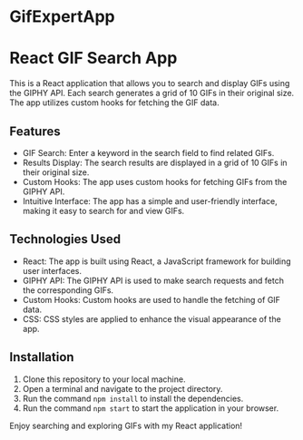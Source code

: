 # GifExpertApp

# React GIF Search App

This is a React application that allows you to search and display GIFs using the GIPHY API. Each search generates a grid of 10 GIFs in their original size. The app utilizes custom hooks for fetching the GIF data.

## Features

- GIF Search: Enter a keyword in the search field to find related GIFs.
- Results Display: The search results are displayed in a grid of 10 GIFs in their original size.
- Custom Hooks: The app uses custom hooks for fetching GIFs from the GIPHY API.
- Intuitive Interface: The app has a simple and user-friendly interface, making it easy to search for and view GIFs.

## Technologies Used

- React: The app is built using React, a JavaScript framework for building user interfaces.
- GIPHY API: The GIPHY API is used to make search requests and fetch the corresponding GIFs.
- Custom Hooks: Custom hooks are used to handle the fetching of GIF data.
- CSS: CSS styles are applied to enhance the visual appearance of the app.

## Installation

1. Clone this repository to your local machine.
2. Open a terminal and navigate to the project directory.
3. Run the command `npm install` to install the dependencies.
4. Run the command `npm start` to start the application in your browser.

Enjoy searching and exploring GIFs with my React application!